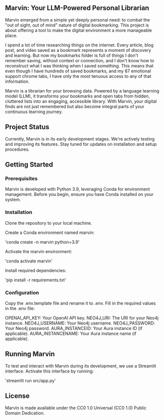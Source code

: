 ## Marvin: Your LLM-Powered Personal Librarian

Marvin emerged from a simple yet deeply personal need: to combat the "out of sight, out of mind" nature of digital bookmarking. This project is about offering a tool to make the digital environment a more manageable place.

I spend a lot of time researching things on the internet. Every article, blog post, and video saved as a bookmark represents a moment of discovery and learning. But now my bookmarks folder is full of things I don't remember saving, without context or connection, and I don't know how to reconstruct what I was thinking when I saved something. This means that even though I have hundreds of saved bookmarks, and my 87 emotional support chrome tabs, I have only the most tenuous access to any of that information.

Marvin is a librarian for your browsing data. Powered by a language learning model (LLM), it transforms your bookmarks and open tabs from hidden, cluttered lists into an engaging, accessible library. With Marvin, your digital finds are not just remembered but also become integral parts of your continuous learning journey.

## Project Status
Currently, Marvin is in its early development stages. We're actively testing and improving its features. Stay tuned for updates on installation and setup procedures.

## Getting Started

### Prerequisites

Marvin is developed with Python 3.9, leveraging Conda for environment management. Before you begin, ensure you have Conda installed on your system.

### Installation

Clone the repository to your local machine.

Create a Conda environment named marvin:

'conda create -n marvin python=3.9'

Activate the marvin environment:

'conda activate marvin'

Install required dependencies:

'pip install -r requirements.txt'

### Configuration
Copy the .env.template file and rename it to .env.
Fill in the required values in the .env file:

OPENAI_API_KEY: Your OpenAI API key.
NEO4J_URI: The URI for your Neo4j instance.
NEO4J_USERNAME: Your Neo4j username.
NEO4J_PASSWORD: Your Neo4j password.
AURA_INSTANCEID: Your Aura instance ID (if applicable).
AURA_INSTANCENAME: Your Aura instance name (if applicable).

## Running Marvin
To test and interact with Marvin during its development, we use a Streamlit interface. Activate this interface by running:

'streamlit run src/app.py'

## License
Marvin is made available under the CC0 1.0 Universal (CC0 1.0) Public Domain Dedication.
